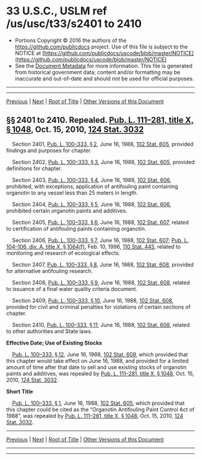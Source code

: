 ---
---

# 33 U.S.C., USLM ref /us/usc/t33/s2401 to 2410

* Portions Copyright © 2016 the authors of the https://github.com/publicdocs project.
  Use of this file is subject to the NOTICE at [https://github.com/publicdocs/uscode/blob/master/NOTICE](https://github.com/publicdocs/uscode/blob/master/NOTICE)
* See the [Document Metadata](././../../../..//README.md) for more information.
  This file is generated from historical government data; content and/or formatting may be inaccurate and out-of-date and should not be used for official purposes.

----------
----------

[Previous](./../../../..//us/usc/t33/ch37/m__us_usc_t33_ch37.md) | [Next](./../../../..//us/usc/t33/ch38/m__us_usc_t33_ch38.md) | [Root of Title](./../../../../) | [Other Versions of this Document](https://publicdocs.github.io/go/links?ns=uslm&ref=%2Fus%2Fusc%2Ft33%2Fs2401+to+2410)

## §§ 2401 to 2410. Repealed. [Pub. L. 111–281, title X, § 1048][/us/pl/111/281/s1048], Oct. 15, 2010, [124 Stat. 3032][/us/stat/124/3032]

    Section 2401, [Pub. L. 100–333, § 2][/us/pl/100/333/s2], June 16, 1988, [102 Stat. 605][/us/stat/102/605], provided findings and purposes for chapter.

    Section 2402, [Pub. L. 100–333, § 3][/us/pl/100/333/s3], June 16, 1988, [102 Stat. 605][/us/stat/102/605], provided definitions for chapter.

    Section 2403, [Pub. L. 100–333, § 4][/us/pl/100/333/s4], June 16, 1988, [102 Stat. 606][/us/stat/102/606], prohibited, with exceptions, application of antifouling paint containing organotin to any vessel less than 25 meters in length.

    Section 2404, [Pub. L. 100–333, § 5][/us/pl/100/333/s5], June 16, 1988, [102 Stat. 606][/us/stat/102/606], prohibited certain organotin paints and additives.

    Section 2405, [Pub. L. 100–333, § 6][/us/pl/100/333/s6], June 16, 1988, [102 Stat. 607][/us/stat/102/607], related to certification of antifouling paints containing organotin.

    Section 2406, [Pub. L. 100–333, § 7][/us/pl/100/333/s7], June 16, 1988, [102 Stat. 607][/us/stat/102/607]; [Pub. L. 104–106, div. A, title X, § 1064(f)][/us/pl/104/106/s1064/f], Feb. 10, 1996, [110 Stat. 445][/us/stat/110/445], related to monitoring and research of ecological effects.

    Section 2407, [Pub. L. 100–333, § 8][/us/pl/100/333/s8], June 16, 1988, [102 Stat. 608][/us/stat/102/608], provided for alternative antifouling research.

    Section 2408, [Pub. L. 100–333, § 9][/us/pl/100/333/s9], June 16, 1988, [102 Stat. 608][/us/stat/102/608], related to issuance of a final water quality criteria document.

    Section 2409, [Pub. L. 100–333, § 10][/us/pl/100/333/s10], June 16, 1988, [102 Stat. 608][/us/stat/102/608], provided for civil and criminal penalties for violations of certain sections of chapter.

    Section 2410, [Pub. L. 100–333, § 11][/us/pl/100/333/s11], June 16, 1988, [102 Stat. 608][/us/stat/102/608], related to other authorities and State laws.

 __Effective Date; Use of Existing Stocks__ 

    [Pub. L. 100–333, § 12][/us/pl/100/333/s12], June 16, 1988, [102 Stat. 609][/us/stat/102/609], which provided that this chapter would take effect on June 16, 1988, and provided for a limited amount of time after that date to sell and use existing stocks of organotin paints and additives, was repealed by [Pub. L. 111–281, title X, § 1048][/us/pl/111/281/s1048], Oct. 15, 2010, [124 Stat. 3032][/us/stat/124/3032].

 __Short Title__ 

    [Pub. L. 100–333, § 1][/us/pl/100/333/s1], June 16, 1988, [102 Stat. 605][/us/stat/102/605], which provided that this chapter could be cited as the “Organotin Antifouling Paint Control Act of 1988”, was repealed by [Pub. L. 111–281, title X, § 1048][/us/pl/111/281/s1048], Oct. 15, 2010, [124 Stat. 3032][/us/stat/124/3032].

----------

[Previous](./../../../..//us/usc/t33/ch37/m__us_usc_t33_ch37.md) | [Next](./../../../..//us/usc/t33/ch38/m__us_usc_t33_ch38.md) | [Root of Title](./../../../../) | [Other Versions of this Document](https://publicdocs.github.io/go/links?ns=uslm&ref=%2Fus%2Fusc%2Ft33%2Fs2401+to+2410)

----------
----------

[/us/pl/111/281/s1048]: https://publicdocs.github.io/go/links?ns=uslm&ref=%2Fus%2Fpl%2F111%2F281%2Fs1048
[/us/stat/124/3032]: https://publicdocs.github.io/go/links?ns=uslm&ref=%2Fus%2Fstat%2F124%2F3032
[/us/pl/100/333/s2]: https://publicdocs.github.io/go/links?ns=uslm&ref=%2Fus%2Fpl%2F100%2F333%2Fs2
[/us/stat/102/605]: https://publicdocs.github.io/go/links?ns=uslm&ref=%2Fus%2Fstat%2F102%2F605
[/us/pl/100/333/s3]: https://publicdocs.github.io/go/links?ns=uslm&ref=%2Fus%2Fpl%2F100%2F333%2Fs3
[/us/stat/102/605]: https://publicdocs.github.io/go/links?ns=uslm&ref=%2Fus%2Fstat%2F102%2F605
[/us/pl/100/333/s4]: https://publicdocs.github.io/go/links?ns=uslm&ref=%2Fus%2Fpl%2F100%2F333%2Fs4
[/us/stat/102/606]: https://publicdocs.github.io/go/links?ns=uslm&ref=%2Fus%2Fstat%2F102%2F606
[/us/pl/100/333/s5]: https://publicdocs.github.io/go/links?ns=uslm&ref=%2Fus%2Fpl%2F100%2F333%2Fs5
[/us/stat/102/606]: https://publicdocs.github.io/go/links?ns=uslm&ref=%2Fus%2Fstat%2F102%2F606
[/us/pl/100/333/s6]: https://publicdocs.github.io/go/links?ns=uslm&ref=%2Fus%2Fpl%2F100%2F333%2Fs6
[/us/stat/102/607]: https://publicdocs.github.io/go/links?ns=uslm&ref=%2Fus%2Fstat%2F102%2F607
[/us/pl/100/333/s7]: https://publicdocs.github.io/go/links?ns=uslm&ref=%2Fus%2Fpl%2F100%2F333%2Fs7
[/us/stat/102/607]: https://publicdocs.github.io/go/links?ns=uslm&ref=%2Fus%2Fstat%2F102%2F607
[/us/pl/104/106/s1064/f]: https://publicdocs.github.io/go/links?ns=uslm&ref=%2Fus%2Fpl%2F104%2F106%2Fs1064%2Ff
[/us/stat/110/445]: https://publicdocs.github.io/go/links?ns=uslm&ref=%2Fus%2Fstat%2F110%2F445
[/us/pl/100/333/s8]: https://publicdocs.github.io/go/links?ns=uslm&ref=%2Fus%2Fpl%2F100%2F333%2Fs8
[/us/stat/102/608]: https://publicdocs.github.io/go/links?ns=uslm&ref=%2Fus%2Fstat%2F102%2F608
[/us/pl/100/333/s9]: https://publicdocs.github.io/go/links?ns=uslm&ref=%2Fus%2Fpl%2F100%2F333%2Fs9
[/us/stat/102/608]: https://publicdocs.github.io/go/links?ns=uslm&ref=%2Fus%2Fstat%2F102%2F608
[/us/pl/100/333/s10]: https://publicdocs.github.io/go/links?ns=uslm&ref=%2Fus%2Fpl%2F100%2F333%2Fs10
[/us/stat/102/608]: https://publicdocs.github.io/go/links?ns=uslm&ref=%2Fus%2Fstat%2F102%2F608
[/us/pl/100/333/s11]: https://publicdocs.github.io/go/links?ns=uslm&ref=%2Fus%2Fpl%2F100%2F333%2Fs11
[/us/stat/102/608]: https://publicdocs.github.io/go/links?ns=uslm&ref=%2Fus%2Fstat%2F102%2F608
[/us/pl/100/333/s12]: https://publicdocs.github.io/go/links?ns=uslm&ref=%2Fus%2Fpl%2F100%2F333%2Fs12
[/us/stat/102/609]: https://publicdocs.github.io/go/links?ns=uslm&ref=%2Fus%2Fstat%2F102%2F609
[/us/pl/111/281/s1048]: https://publicdocs.github.io/go/links?ns=uslm&ref=%2Fus%2Fpl%2F111%2F281%2Fs1048
[/us/stat/124/3032]: https://publicdocs.github.io/go/links?ns=uslm&ref=%2Fus%2Fstat%2F124%2F3032
[/us/pl/100/333/s1]: https://publicdocs.github.io/go/links?ns=uslm&ref=%2Fus%2Fpl%2F100%2F333%2Fs1
[/us/stat/102/605]: https://publicdocs.github.io/go/links?ns=uslm&ref=%2Fus%2Fstat%2F102%2F605
[/us/pl/111/281/s1048]: https://publicdocs.github.io/go/links?ns=uslm&ref=%2Fus%2Fpl%2F111%2F281%2Fs1048
[/us/stat/124/3032]: https://publicdocs.github.io/go/links?ns=uslm&ref=%2Fus%2Fstat%2F124%2F3032



